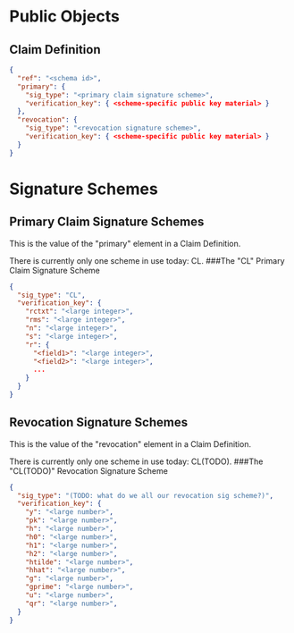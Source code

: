 # Public Objects
## Claim Definition
```json
{
  "ref": "<schema id>",
  "primary": {
    "sig_type": "<primary claim signature scheme>",
    "verification_key": { <scheme-specific public key material> }
  },
  "revocation": {
    "sig_type": "<revocation signature scheme>",
    "verification_key": { <scheme-specific public key material> }
  }
}
```

# Signature Schemes
## Primary Claim Signature Schemes
This is the value of the "primary" element in a Claim Definition.

There is currently only one scheme in use today: CL.
###The "CL" Primary Claim Signature Scheme
```json
{
  "sig_type": "CL",
  "verification_key": {
    "rctxt": "<large integer>",
    "rms": "<large integer>",
    "n": "<large integer>",
    "s": "<large integer>",
    "r": {
      "<field1>": "<large integer>",
      "<field2>": "<large integer>",
      ...
    }
  }
}
```

## Revocation Signature Schemes
This is the value of the "revocation" element in a Claim Definition.

There is currently only one scheme in use today: CL(TODO).
###The "CL(TODO)" Revocation Signature Scheme
```json
{
  "sig_type": "(TODO: what do we all our revocation sig scheme?)",
  "verification_key": {
    "y": "<large number>",
    "pk": "<large number>",
    "h": "<large number>",
    "h0": "<large number>",
    "h1": "<large number>",
    "h2": "<large number>",
    "htilde": "<large number>",
    "hhat": "<large number>",
    "g": "<large number>",
    "gprime": "<large number>",
    "u": "<large number>",
    "qr": "<large number>",
  }
}
```